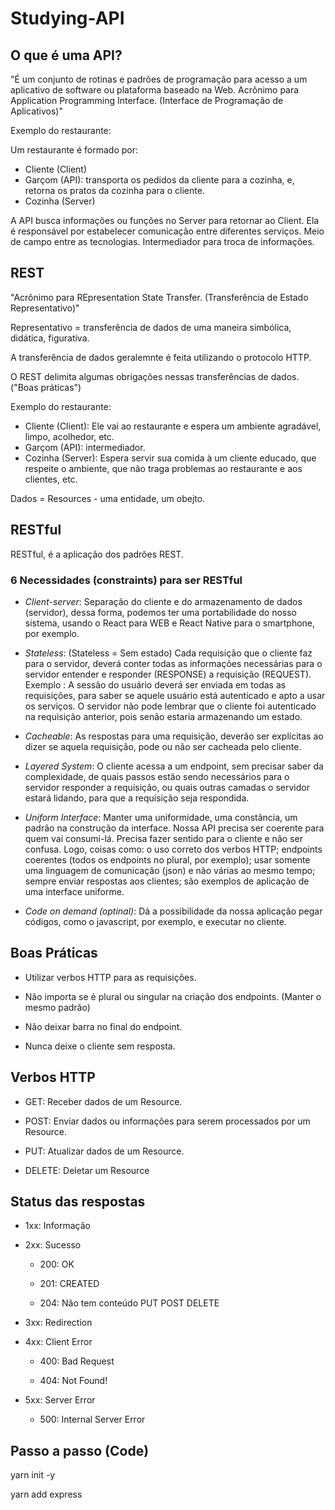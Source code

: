 # Studying-API

## O que é uma API?

"É um conjunto de rotinas e padrões de programação para acesso a um aplicativo de software ou plataforma baseado na Web. Acrônimo para Application Programming Interface. (Interface de Programação de Aplicativos)"

Exemplo do restaurante:

Um restaurante é formado por:

- Cliente (Client) 
- Garçom (API): transporta os pedidos da cliente para a cozinha, e, retorna os pratos da cozinha para o cliente.
- Cozinha (Server)

A API busca informações ou funções no Server para retornar ao Client.
Ela é responsável por estabelecer comunicação entre diferentes serviços.
Meio de campo entre as tecnologias.
Intermediador para troca de informações.

## REST

"Acrônimo para REpresentation State Transfer. (Transferência de Estado Representativo)" 

Representativo = transferência de dados de uma maneira simbólica, didática, figurativa.

A transferência de dados geralemnte é feita utilizando o protocolo HTTP.

O REST delimita algumas obrigações nessas transferências de dados. ("Boas práticas")

Exemplo do restaurante:

- Cliente (Client): Ele vai ao restaurante e espera um ambiente agradável, limpo, acolhedor, etc.
- Garçom (API): intermediador.
- Cozinha (Server): Espera servir sua comida à um cliente educado, que respeite o ambiente, que não traga problemas ao restaurante e aos clientes, etc.

Dados = Resources - uma entidade, um obejto.

## RESTful

RESTful, é a aplicação dos padrões REST.

### 6 Necessidades (constraints) para ser RESTful

- _Client-server_: Separação do cliente e do armazenamento de dados (servidor), dessa forma, podemos ter uma portabilidade do nosso sistema, usando o React para WEB e React Native para o smartphone, por exemplo.

- _Stateless_: (Stateless = Sem estado) Cada requisição que o cliente faz para o servidor, deverá conter todas as informações necessárias para o servidor entender e responder (RESPONSE) a requisição (REQUEST). Exemplo : A sessão do usuário deverá ser enviada em todas as requisições, para saber se aquele usuário está autenticado e apto a usar os serviços. O servidor não pode lembrar que o cliente foi autenticado na requisição anterior, pois senão estaria armazenando um estado.

- _Cacheable_: As respostas para uma requisição, deverão ser explícitas ao dizer se aquela requisição, pode ou não ser cacheada pelo cliente.

- _Layered System_: O cliente acessa a um endpoint, sem precisar saber da complexidade, de quais passos estão sendo necessários para o servidor responder a requisição, ou quais outras camadas o servidor estará lidando, para que a requisição seja respondida.

- _Uniform Interface_: Manter uma uniformidade, uma constância, um padrão na construção da interface. Nossa API precisa ser coerente para quem vai consumi-lá. Precisa fazer sentido para o cliente e não ser confusa. Logo, coisas como: o uso correto dos verbos HTTP; endpoints coerentes (todos os endpoints no plural, por exemplo); usar somente uma linguagem de comunicação (json) e não várias ao mesmo tempo; sempre enviar respostas aos clientes; são exemplos de aplicação de uma interface uniforme.

- _Code on demand (optinal)_: Dá a possibilidade da nossa aplicação pegar códigos, como o javascript, por exemplo, e executar no cliente.

## Boas Práticas

- Utilizar verbos HTTP para as requisições.

- Não importa se é plural ou singular na criação dos endpoints. (Manter o mesmo padrão)

- Não deixar barra no final do endpoint.

- Nunca deixe o cliente sem resposta.

## Verbos HTTP

- GET: Receber dados de um Resource.

- POST: Enviar dados ou informações para serem processados por um Resource.

- PUT: Atualizar dados de um Resource.

- DELETE: Deletar um Resource

## Status das respostas

- 1xx: Informação

- 2xx: Sucesso

    - 200: OK

    - 201: CREATED

    - 204: Não tem conteúdo PUT POST DELETE

- 3xx: Redirection

- 4xx: Client Error

    - 400: Bad Request

    - 404: Not Found!

- 5xx: Server Error 

    - 500: Internal Server Error

## Passo a passo (Code)

yarn init -y

yarn add express